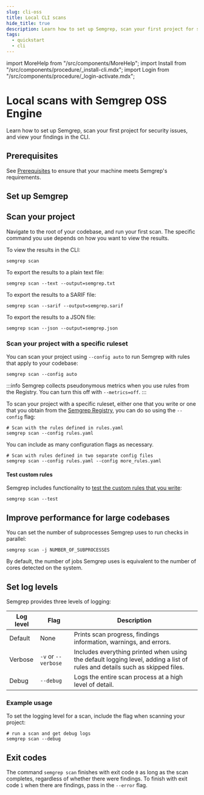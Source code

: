 ```yaml
---
slug: cli-oss
title: Local CLI scans
hide_title: true
description: Learn how to set up Semgrep, scan your first project for security issues, and view your findings in the CLI.
tags:
  - quickstart
  - cli
---
```


import MoreHelp from "/src/components/MoreHelp";
import Install from "/src/components/procedure/_install-cli.mdx";
import Login from "/src/components/procedure/_login-activate.mdx";

# Local scans with Semgrep OSS Engine

Learn how to set up Semgrep, scan your first project for security issues, and view your findings in the CLI.

## Prerequisites

See [Prerequisites](/prerequisites/) to ensure that your machine meets Semgrep's requirements.

## Set up Semgrep

<Install />

## Scan your project

Navigate to the root of your codebase, and run your first scan. The specific command you use depends on how you want to view the results.

To view the results in the CLI:

```console
semgrep scan
```

To export the results to a plain text file:

```console
semgrep scan --text --output=semgrep.txt
```

To export the results to a SARIF file:

```console
semgrep scan --sarif --output=semgrep.sarif
```

To export the results to a JSON file:

```console
semgrep scan --json --output=semgrep.json
```

### Scan your project with a specific ruleset

You can scan your project using `--config auto` to run Semgrep with rules that apply to your codebase:

```console
semgrep scan --config auto
```

:::info
Semgrep collects pseudonymous metrics when you use rules from the Registry. You can turn this off with `--metrics=off`.
:::

To scan your project with a specific ruleset, either one that you write or one that you obtain from the [Semgrep Registry](https://semgrep.dev/explore), you can do so using the `--config` flag:

```console
# Scan with the rules defined in rules.yaml
semgrep scan --config rules.yaml
```

You can include as many configuration flags as necessary.

```console
# Scan with rules defined in two separate config files
semgrep scan --config rules.yaml --config more_rules.yaml
```

#### Test custom rules

Semgrep includes functionality to [test the custom rules that you write](/writing-rules/testing-rules/):

```console
semgrep scan --test
```

## Improve performance for large codebases

You can set the number of subprocesses Semgrep uses to run checks in parallel:

```console
semgrep scan -j NUMBER_OF_SUBPROCESSES
```

By default, the number of jobs Semgrep uses is equivalent to the number of cores detected on the system.

## Set log levels

Semgrep provides three levels of logging:

| **Log level** | **Flag** | **Description** |
| - | - | - |
| Default | None | Prints scan progress, findings information, warnings, and errors. |
| Verbose | `-v` or `--verbose` | Includes everything printed when using the default logging level, adding a list of rules and details such as skipped files. |
| Debug | `--debug` | Logs the entire scan process at a high level of detail. |

### Example usage

To set the logging level for a scan, include the flag when scanning your project:

```console
# run a scan and get debug logs
semgrep scan --debug
```

## Exit codes

The command `semgrep scan` finishes with exit code `0` as long as the scan completes, regardless of whether there were findings. To finish with exit code `1` when there are findings, pass in the `--error` flag.

<MoreHelp />
